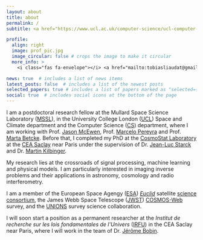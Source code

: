 ```yaml
---
layout: about
title: about
permalink: /
subtitle: <a href="https://www.ucl.ac.uk/computer-science/ucl-computer-science"> Computer Science Dept.</a> & <a href="https://www.ucl.ac.uk/mssl/mullard-space-science-laboratory"> MSSL</a>, University College London. Soon at <a href="https://irfu.cea.fr/en/"> IRFU, CEA Saclay</a>.

profile:
  align: right
  image: prof_pic.jpg
  image_circular: false # crops the image to make it circular
  more_info: >
    <i class="fas fa-envelope"></i> <a href="mailto:tobiasliaudat@gmail.com">tobiasliaudat@gmail.com</a>

news: true  # includes a list of news items
latest_posts: false  # includes a list of the newest posts
selected_papers: true # includes a list of papers marked as "selected={true}"
social: true  # includes social icons at the bottom of the page
---
```


I am a postdoctoral research fellow at the Mullard Space Science Laboratory (<a href="https://www.ucl.ac.uk/mssl/mullard-space-science-laboratory">MSSL</a>), in the University College London (<a href="https://www.ucl.ac.uk">UCL</a>) Space and Climate department and the Computer Science (<a href="https://www.ucl.ac.uk/computer-science/ucl-computer-science">CS</a>) department, where I am working with Prof. <a href="http://www.jasonmcewen.org">Jason McEwen</a>, Prof. <a href="https://www.macs.hw.ac.uk/~mp71/index.html">Marcelo Pereyra</a> and Prof. <a href="https://sites.google.com/site/mbetcke/">Marta Betcke</a>. Before that, I completed my PhD at the <a href="https://www.cosmostat.org">CosmoStat Laboratory</a> at the <a href="https://www.cea.fr/english/Pages/Welcome.aspx">CEA Saclay</a> near Paris under the supervision of Dr. <a href="https://jstarck.cosmostat.org">Jean-Luc Starck</a> and Dr. <a href="http://www.cosmostat.org/people/kilbinger">Martin Kilbinger</a>.

My research lies at the crossroads of signal processing, machine learning and physical models. I am particularly interested in imaging inverse problems and their applications in astronomy, cosmology and radio interferometry.

I am a member of the European Space Agengy (<a href="https://www.esa.int">ESA</a>) <a href="https://www.esa.int/Science_Exploration/Space_Science/Euclid">_Euclid_</a> satellite <a href="https://www.euclid-ec.org">science consortium</a>, the James Webb Space Telescope (<a href="https://webb.nasa.gov">JWST</a>) <a href="https://webb.nasa.gov">[COSMOS-Web](https://cosmos.astro.caltech.edu/page/cosmosweb)</a> survey, and the <a href="https://www.skysurvey.cc">UNIONS</a> survey science collaboration.

I will soon start a position as a permanent researcher at the _Institut de recherche sur les lois fondamentales de l'Univers_ (<a href="https://irfu.cea.fr">IRFU</a>) in the CEA Saclay near Paris, where I will work in the team of Dr. <a href="https://scholar.google.com/citations?user=2IWDmk8AAAAJ&hl=en">Jérôme Bobin</a>.

